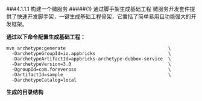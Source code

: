 ###4.1.1.1 构建一个微服务
#####(1) 通过脚手架生成基础工程
微服务开发套件提供了快速开发脚手架，一键生成基础工程骨架，它囊括了简单易用且功能强大的开发框架。

**通过以下命令配置生成基础工程：**

```
mvn archetype:generate                                      \
  -DarchetypeGroupId=io.appbricks                           \
  -DarchetypeArtifactId=appbricks-archetype-dubbox-service  \
  -DarchetypeVersion=3.0                                    \
  -DgroupId=com.foreveross                                  \
  -DartifactId=sample                                       \
  -DarchetypeCatalog=local
```

**生成的目录结构**